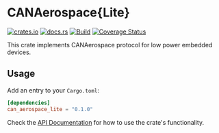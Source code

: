 # CANAerospace{Lite}

[![crates.io](https://img.shields.io/crates/v/can_aerospace_lite.svg)](https://crates.io/crates/can_aerospace_lite)
[![docs.rs](https://docs.rs/can_aerospace_lite/badge.svg)](https://docs.rs/can_aerospace_lite/)
[![Build](https://github.com/Badger-Embedded/CANaerospace-Lite/actions/workflows/build.yml/badge.svg?branch=main)](https://github.com/Badger-Embedded/CANaerospace-Lite/actions/workflows/build.yml)
[![Coverage Status](https://coveralls.io/repos/github/Badger-Embedded/CANaerospace-Lite/badge.svg?branch=main)](https://coveralls.io/github/Badger-Embedded/CANaerospace-Lite?branch=main)

This crate implements CANAerospace protocol for low power embedded devices.

## Usage

Add an entry to your `Cargo.toml`:

```toml
[dependencies]
can_aerospace_lite = "0.1.0"
```

Check the [API Documentation](https://docs.rs/can_aerospace_lite/) for how to use the
crate's functionality.
